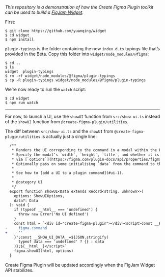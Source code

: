 *This repository is a demonstration of how the Create Figma Plugin toolkit can be used to build a [FigJam Widget](https://www.figma.com/blog/bringing-the-power-of-our-open-platform-to-figjam/).*

First:

```
$ git clone https://github.com/yuanqing/widget
$ cd widget
$ npm install
```

`plugin-typings` is the folder containing the new `index.d.ts` typings file that’s provided in the Beta. Copy this folder into `widget/node_modules/@figma`:

```
$ cd ..
$ ls
widget  plugin-typings
$ rm -rf widget/node_modules/@figma/plugin-typings
$ cp -R plugin-typings widget/node_modules/@figma/plugin-typings
```

We’re now ready to run the `watch` script:

```
$ cd widget
$ npm run watch
```

---

For now, to launch a UI, use the `showUI` function from `src/show-ui.ts` instead of the `showUI` function from `@create-figma-plugin/utilities`.

The diff between `src/show-ui.ts` and the `showUI` from `@create-figma-plugin/utilities` is actually just a single line:

```diff
  /**
   * Renders the UI correponding to the command in a modal within the Figma UI.
   * Specify the modal’s `width`, `height`, `title`, and whether it is `visible`
   * via [`options`](https://figma.com/plugin-docs/api/properties/figma-showui/).
   * Optionally pass on some initialising `data` from the command to the UI.
   *
   * See how to [add a UI to a plugin command](#ui-1).
   *
   * @category UI
   */
  export function showUI<Data extends Record<string, unknown>>(
    options: ShowUIOptions,
    data?: Data
  ): void {
    if (typeof __html__ === 'undefined') {
      throw new Error('No UI defined')
    }
    const html = `<div id="create-figma-plugin"></div><script>const __FIGMA_COMMAND__='${
-     figma.command
+     ''
    }';const __SHOW_UI_DATA__=${JSON.stringify(
      typeof data === 'undefined' ? {} : data
    )};${__html__}</script>`
    figma.showUI(html, options)
  }
```

Create Figma Plugin will be updated accordingly when the FigJam Widget API stabilizes.
